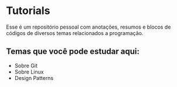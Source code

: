 # Tutorials
Esse é um repositório pessoal com anotações, resumos e blocos de códigos de diversos temas relacionados a programação.


## Temas que você pode estudar aqui:

-  Sobre Git
- Sobre Linux
- Design Patterns




